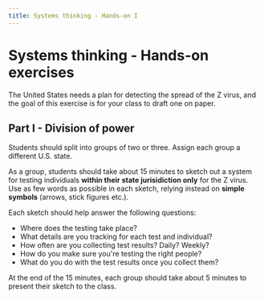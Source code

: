 ```yaml
---
title: Systems thinking - Hands-on I
---
```


# Systems thinking - Hands-on exercises

The United States needs a plan for detecting the spread of the Z virus, and the goal of this exercise is for your class to draft one on paper.

## Part I - Division of power

Students should split into groups of two or three. Assign each group a different U.S. state.

As a group, students should take about 15 minutes to sketch out a system for testing individuals **within their state jurisidiction only** for the Z virus. Use as few words as possible in each sketch, relying instead on **simple symbols** (arrows, stick figures etc.).

Each sketch should help answer the following questions:

* Where does the testing take place?
* What details are you tracking for each test and individual?
* How often are you collecting test results? Daily? Weekly?
* How do you make sure you're testing the right people?
* What do you do with the test results once you collect them?

At the end of the 15 minutes, each group should take about 5 minutes to present their sketch to the class.